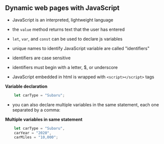 ## Dynamic web pages with JavaScript


- JavaScript is an interpreted, lightweight language

- the `value` method returns text that the user has entered
- `let`, `var`, and `const` can be used to declare js variables
- unique names to identify JavaScript variable are called "identifiers"
- identifiers are case sensitive
- identifiers must begin with a letter, $, or underscore
- JavaScript embedded in html is wrapped with `<script></script>` tags

**Variable declaration**
``` JavaScript
    let carType = "Subaru";
```

- you can also declare multiple variables in the same statement, each one separated by a comma:

**Multiple variables in same statement**
``` JavaScript
    let carType = "Subaru",
    carYear = "2020",
    carMiles = "10,000";
```